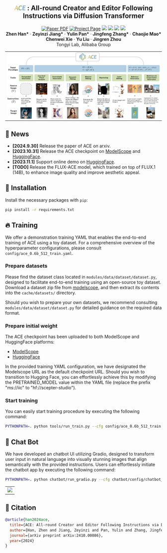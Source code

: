 <p align="center">

  <h2 align="center"><img src="assets/figures/icon.png" height=16> : All-round Creator and Editor Following <br> Instructions via Diffusion Transformer</h2>

  <p align="center">
    <a href="https://arxiv.org/abs/2410.00086"><img src='https://img.shields.io/badge/arXiv-ACE-red' alt='Paper PDF'></a>
    <a href='https://ali-vilab.github.io/ace-page'><img src='https://img.shields.io/badge/Project_Page-ACE-blue' alt='Project Page'></a>
    <a href='https://github.com/modelscope/scepter'><img src='https://img.shields.io/badge/Scepter-ACE-green'></a>
    <a href='https://huggingface.co/spaces/scepter-studio/ACE-Chat'><img src='https://img.shields.io/badge/%F0%9F%A4%97%20Hugging%20Face-Space-orange'></a>
    <a href='https://huggingface.co/scepter-studio/ACE-0.6B-512px'><img src='https://img.shields.io/badge/%F0%9F%A4%97%20Hugging%20Face-Model-orange'></a>
    <a href='https://www.modelscope.cn/models/iic/ACE-0.6B-512px'><img src='https://img.shields.io/badge/ModelScope-Model-purple'></a>
    <br>
    <strong>Zhen Han*</strong>
    ·
    <strong>Zeyinzi Jiang*</strong>
    ·
    <strong>Yulin Pan*</strong>
    ·
    <strong>Jingfeng Zhang*</strong>
    ·
    <strong>Chaojie Mao*</strong>
    <br>
    <strong>Chenwei Xie</strong>
    ·
    <strong>Yu Liu</strong>
    ·
    <strong>Jingren Zhou</strong>
    <br>
    Tongyi Lab, Alibaba Group
  </p>
  <table align="center">
    <tr>
    <td>
      <img src="assets/figures/teaser.png">
    </td>
    </tr>
  </table>

## 📢 News
* **[2024.9.30]** Release the paper of ACE on arxiv.
* **[2023.10.31]** Release the ACE checkpoint on [ModelScope](https://www.modelscope.cn/models/iic/ACE-0.6B-512px) and [HuggingFace](https://huggingface.co/scepter-studio/ACE-0.6B-512px).
* **[2023.11.1]** Support online demo on [HuggingFace](https://huggingface.co/spaces/scepter-studio/ACE-Chat).
* **[TODO]** Release the FLUX-ACE model, which trained on top of FLUX.1 (14B), to enhance image quality and improve aesthetic appeal.


## 🚀 Installation
Install the necessary packages with `pip`: 
```bash
pip install -r requirements.txt
```


## 🔥 Training

We offer a demonstration training YAML that enables the end-to-end training of ACE using a toy dataset. For a comprehensive overview of the hyperparameter configurations, please consult `config/ace_0.6b_512_train.yaml`.

### Prepare datasets

Please find the dataset class located in `modules/data/dataset/dataset.py`, 
designed to facilitate end-to-end training using an open-source toy dataset. 
Download a dataset zip file from [modelscope](https://www.modelscope.cn/models/iic/scepter/resolve/master/datasets/hed_pair.zip), and then extract its contents into the `cache/datasets/` directory.

Should you wish to prepare your own datasets, we recommend consulting `modules/data/dataset/dataset.py` for detailed guidance on the required data format.

### Prepare initial weight
The ACE checkpoint has been uploaded to both ModelScope and HuggingFace platforms:
* [ModelScope](https://www.modelscope.cn/models/iic/ACE-0.6B-512px)
* [HuggingFace](https://huggingface.co/scepter-studio/ACE-0.6B-512px)

In the provided training YAML configuration, we have designated the Modelscope URL as the default checkpoint URL. Should you wish to transition to Hugging Face, you can effortlessly achieve this by modifying the PRETRAINED_MODEL value within the YAML file (replace the prefix "ms://iic" to "hf://scepter-studio").


### Start training

You can easily start training procedure by executing the following command:
```bash
PYTHONPATH=. python tools/run_train.py --cfg config/ace_0.6b_512_train.yaml
```

## 💬 Chat Bot 
We have developed an chatbot UI utilizing Gradio, designed to transform user input in natural language into visually stunning images that align semantically with the provided instructions. Users can effortlessly initiate the chatbot app by executing the following command:
```bash
PYTHONPATH=. python chatbot/run_gradio.py --cfg chatbot/config/chatbot_ui.yaml
```

<table align="center">
  <tr>
  <td>
    <img src="assets/videos/demo_chat.gif">
  </td>
  </tr>
</table>



## 📝 Citation

```bibtex
@article{han2024ace,
  title={ACE: All-round Creator and Editor Following Instructions via Diffusion Transformer},
  author={Han, Zhen and Jiang, Zeyinzi and Pan, Yulin and Zhang, Jingfeng and Mao, Chaojie and Xie, Chenwei and Liu, Yu and Zhou, Jingren},
  journal={arXiv preprint arXiv:2410.00086},
  year={2024}
}
```